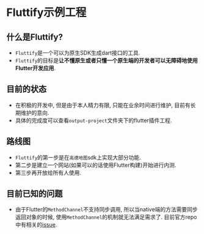 # Fluttify示例工程

## 什么是Fluttify?
- `Fluttify`是一个可以为原生SDK生成dart接口的工具.
- `Fluttify`的目标是**让不懂原生或者只懂一个原生端的开发者可以无障碍地使用Flutter开发应用**.

## 目前的状态
- 在积极的开发中, 但是由于本人精力有限, 只能在业余时间进行维护, 目前有长期维护的意向.
- 具体的完成度可以查看`output-project`文件夹下的flutter插件工程.

## 路线图
- `Fluttify`的第一步是在`高德地图`sdk上实现大部分功能.
- 第二步是建立一个网站(如果可以的话使用Flutter构建)开始进行内测.
- 第三步再开放给所有人使用.

## 目前已知的问题
- 由于Flutter的`MethodChannel`不支持同步调用, 所以当native端的方法需要同步返回对象的时候, 
使用`MethodChannel`的机制就无法满足需求了. 目前官方repo中有相关的[issue](https://github.com/flutter/flutter/issues/28310).